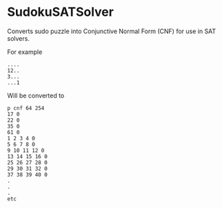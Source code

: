 # SudokuSATSolver

Converts sudo puzzle into Conjunctive Normal Form (CNF) for use in SAT solvers.

For example 
```
....
12..
3...
...1
```
Will be converted to 
```
p cnf 64 254
17 0
22 0
35 0
61 0
1 2 3 4 0
5 6 7 8 0
9 10 11 12 0
13 14 15 16 0
25 26 27 28 0
29 30 31 32 0
37 38 39 40 0
.
.
.
etc
```
